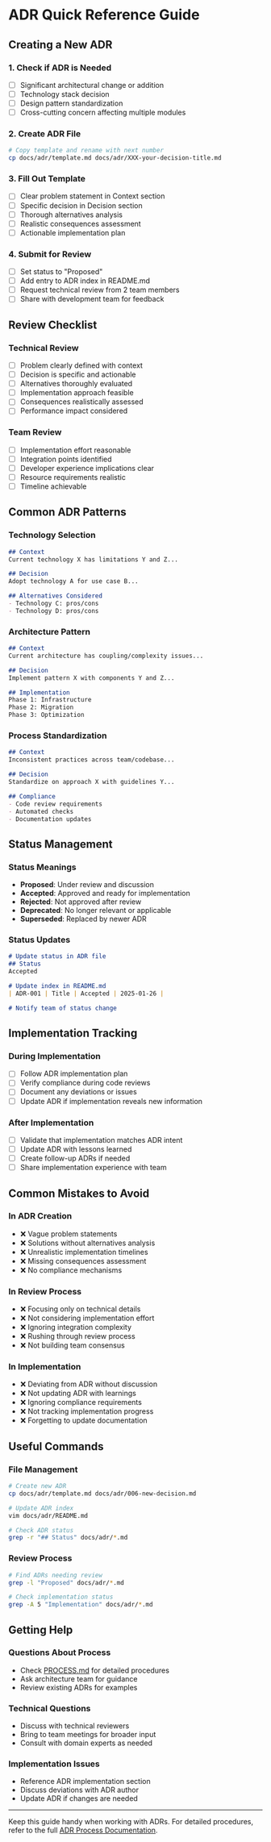 # ADR Quick Reference Guide

## Creating a New ADR

### 1. Check if ADR is Needed

- [ ] Significant architectural change or addition
- [ ] Technology stack decision
- [ ] Design pattern standardization
- [ ] Cross-cutting concern affecting multiple modules

### 2. Create ADR File

```bash
# Copy template and rename with next number
cp docs/adr/template.md docs/adr/XXX-your-decision-title.md
```

### 3. Fill Out Template

- [ ] Clear problem statement in Context section
- [ ] Specific decision in Decision section
- [ ] Thorough alternatives analysis
- [ ] Realistic consequences assessment
- [ ] Actionable implementation plan

### 4. Submit for Review

- [ ] Set status to "Proposed"
- [ ] Add entry to ADR index in README.md
- [ ] Request technical review from 2 team members
- [ ] Share with development team for feedback

## Review Checklist

### Technical Review

- [ ] Problem clearly defined with context
- [ ] Decision is specific and actionable
- [ ] Alternatives thoroughly evaluated
- [ ] Implementation approach feasible
- [ ] Consequences realistically assessed
- [ ] Performance impact considered

### Team Review

- [ ] Implementation effort reasonable
- [ ] Integration points identified
- [ ] Developer experience implications clear
- [ ] Resource requirements realistic
- [ ] Timeline achievable

## Common ADR Patterns

### Technology Selection

```markdown
## Context
Current technology X has limitations Y and Z...

## Decision
Adopt technology A for use case B...

## Alternatives Considered
- Technology C: pros/cons
- Technology D: pros/cons
```

### Architecture Pattern

```markdown
## Context
Current architecture has coupling/complexity issues...

## Decision
Implement pattern X with components Y and Z...

## Implementation
Phase 1: Infrastructure
Phase 2: Migration
Phase 3: Optimization
```

### Process Standardization

```markdown
## Context
Inconsistent practices across team/codebase...

## Decision
Standardize on approach X with guidelines Y...

## Compliance
- Code review requirements
- Automated checks
- Documentation updates
```

## Status Management

### Status Meanings

- **Proposed**: Under review and discussion
- **Accepted**: Approved and ready for implementation
- **Rejected**: Not approved after review
- **Deprecated**: No longer relevant or applicable
- **Superseded**: Replaced by newer ADR

### Status Updates

```markdown
# Update status in ADR file
## Status
Accepted

# Update index in README.md
| ADR-001 | Title | Accepted | 2025-01-26 |

# Notify team of status change
```

## Implementation Tracking

### During Implementation

- [ ] Follow ADR implementation plan
- [ ] Verify compliance during code reviews
- [ ] Document any deviations or issues
- [ ] Update ADR if implementation reveals new information

### After Implementation

- [ ] Validate that implementation matches ADR intent
- [ ] Update ADR with lessons learned
- [ ] Create follow-up ADRs if needed
- [ ] Share implementation experience with team

## Common Mistakes to Avoid

### In ADR Creation

- ❌ Vague problem statements
- ❌ Solutions without alternatives analysis
- ❌ Unrealistic implementation timelines
- ❌ Missing consequences assessment
- ❌ No compliance mechanisms

### In Review Process

- ❌ Focusing only on technical details
- ❌ Not considering implementation effort
- ❌ Ignoring integration complexity
- ❌ Rushing through review process
- ❌ Not building team consensus

### In Implementation

- ❌ Deviating from ADR without discussion
- ❌ Not updating ADR with learnings
- ❌ Ignoring compliance requirements
- ❌ Not tracking implementation progress
- ❌ Forgetting to update documentation

## Useful Commands

### File Management

```bash
# Create new ADR
cp docs/adr/template.md docs/adr/006-new-decision.md

# Update ADR index
vim docs/adr/README.md

# Check ADR status
grep -r "## Status" docs/adr/*.md
```

### Review Process

```bash
# Find ADRs needing review
grep -l "Proposed" docs/adr/*.md

# Check implementation status
grep -A 5 "Implementation" docs/adr/*.md
```

## Getting Help

### Questions About Process

- Check [PROCESS.md](PROCESS.md) for detailed procedures
- Ask architecture team for guidance
- Review existing ADRs for examples

### Technical Questions

- Discuss with technical reviewers
- Bring to team meetings for broader input
- Consult with domain experts as needed

### Implementation Issues

- Reference ADR implementation section
- Discuss deviations with ADR author
- Update ADR if changes are needed

---

Keep this guide handy when working with ADRs. For detailed procedures, refer to the full [ADR Process Documentation](PROCESS.md).
